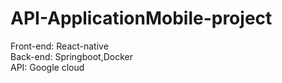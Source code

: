# API-ApplicationMobile-project
Front-end: React-native
<br>
Back-end: Springboot,Docker
<br>
API: Google cloud
